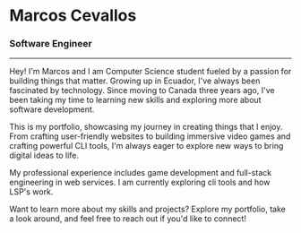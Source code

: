 # Marcos Cevallos

### Software Engineer

---
Hey! I'm Marcos and I am Computer Science student fueled by a passion for building things that matter. Growing up in Ecuador, I've always been fascinated by technology. Since moving to Canada three years ago, I've been taking my time to learning new skills and exploring more about software development.

This is my portfolio, showcasing my journey in creating things that I enjoy. From crafting user-friendly websites to building immersive video games and crafting powerful CLI tools, I'm always eager to explore new ways to bring digital ideas to life.

My professional experience includes game development and full-stack engineering in web services. I am currently exploring cli tools and how LSP's work.

Want to learn more about my skills and projects? Explore my portfolio, take a look around, and feel free to reach out if you'd like to connect!
